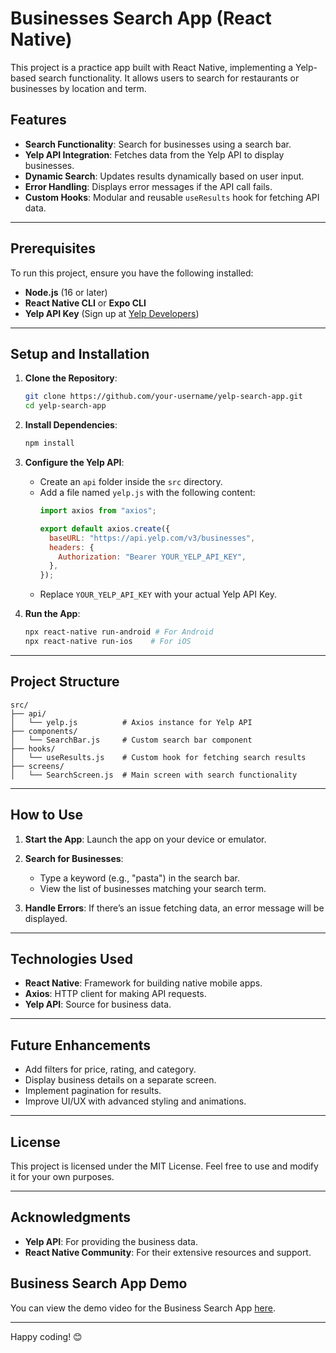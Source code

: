 # Businesses Search App (React Native)

This project is a practice app built with React Native, implementing a Yelp-based search functionality. It allows users to search for restaurants or businesses by location and term.

## Features

- **Search Functionality**: Search for businesses using a search bar.
- **Yelp API Integration**: Fetches data from the Yelp API to display businesses.
- **Dynamic Search**: Updates results dynamically based on user input.
- **Error Handling**: Displays error messages if the API call fails.
- **Custom Hooks**: Modular and reusable `useResults` hook for fetching API data.

---

## Prerequisites

To run this project, ensure you have the following installed:

- **Node.js** (16 or later)
- **React Native CLI** or **Expo CLI**
- **Yelp API Key** (Sign up at [Yelp Developers](https://www.yelp.com/developers))

---

## Setup and Installation

1. **Clone the Repository**:
   ```bash
   git clone https://github.com/your-username/yelp-search-app.git
   cd yelp-search-app
   ```

2. **Install Dependencies**:
   ```bash
   npm install
   ```

3. **Configure the Yelp API**:
   - Create an `api` folder inside the `src` directory.
   - Add a file named `yelp.js` with the following content:
     ```javascript
     import axios from "axios";

     export default axios.create({
       baseURL: "https://api.yelp.com/v3/businesses",
       headers: {
         Authorization: "Bearer YOUR_YELP_API_KEY",
       },
     });
     ```
   - Replace `YOUR_YELP_API_KEY` with your actual Yelp API Key.

4. **Run the App**:
   ```bash
   npx react-native run-android # For Android
   npx react-native run-ios    # For iOS
   ```

---

## Project Structure

```
src/
├── api/
│   └── yelp.js          # Axios instance for Yelp API
├── components/
│   └── SearchBar.js     # Custom search bar component
├── hooks/
│   └── useResults.js    # Custom hook for fetching search results
├── screens/
│   └── SearchScreen.js  # Main screen with search functionality
```

---

## How to Use

1. **Start the App**:
   Launch the app on your device or emulator.

2. **Search for Businesses**:
   - Type a keyword (e.g., "pasta") in the search bar.
   - View the list of businesses matching your search term.

3. **Handle Errors**:
   If there’s an issue fetching data, an error message will be displayed.

---

## Technologies Used

- **React Native**: Framework for building native mobile apps.
- **Axios**: HTTP client for making API requests.
- **Yelp API**: Source for business data.

---

## Future Enhancements

- Add filters for price, rating, and category.
- Display business details on a separate screen.
- Implement pagination for results.
- Improve UI/UX with advanced styling and animations.

---

## License

This project is licensed under the MIT License. Feel free to use and modify it for your own purposes.

---

## Acknowledgments

- **Yelp API**: For providing the business data.
- **React Native Community**: For their extensive resources and support.

## Business Search App Demo

You can view the demo video for the Business Search App [here](https://drive.google.com/file/d/1PIL7GvIYhzvhHtzwGdmpzs3KwCfQbn6x/view).

---

Happy coding! 😊

